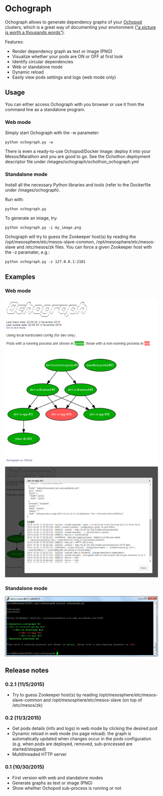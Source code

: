 # Ochograph
Ochograph allows to generate dependency graphs of your <a href="https://github.com/autodesk-cloud/ochopod" target="_blank">Ochopod</a> clusters, which is a great way of documenting your environment (<a href="https://en.wikipedia.org/wiki/A_picture_is_worth_a_thousand_words" target="_blank">"a picture is worth a thousands words"</a>).

Features:
- Render dependency graph as text or image (PNG)
- Visualize whether your pods are ON or OFF at first look
- Identify circular dependencies
- Web or standalone mode
- Dynamic reload
- Easily view pods settings and logs (web mode only)

## Usage
You can either access Ochograph with you browser or use it from the command line as a standalone program.

### Web mode
Simply start Ochograph with the -w parameter:
```
python ochograph.py -w
```
There is even a ready-to-use Ochopod/Docker image: deploy it into your Mesos/Marathon and you are good to go. See the Ochothon deployment descriptor file under /images/ochograph/ochothon_ochograph.yml
  
### Standalone mode
Install all the necessary Python libraries and tools (refer to the Dockerfile under /images/ochograph).

Run with:
```
python ochograph.py
```

To generate an image, try:
```
python ochograph.py -i my_image.png
```

Ochograph will try to guess the Zookeeper host(s) by reading the /opt/mesosphere/etc/mesos-slave-common, /opt/mesosphere/etc/mesos-slave and /etc/mesos/zk files. You can force a given Zookeeper host with the -z paramater, e.g.:
```
python ochograph.py -z 127.0.0.1:2181
```

## Examples

### Web mode
![Web mode](web_mode.png)
![Web mode](web_mode_2.png)

### Standalone mode
![Standalone mode](standalone_mode.png)

## Release notes

### 0.2.1 (11/5/2015)
- Try to guess Zookeeper host(s) by reading /opt/mesosphere/etc/mesos-slave-common and /opt/mesosphere/etc/mesos-slave (on top of /etc/mesos/zk)

### 0.2 (11/3/2015)
- Get pods details (info and logs) in web mode by clicking the desired pod
- Dynamic reload in web mode (no page reload): the graph is automatically updated when changes occur in the pods configuration (e.g. when pods are deployed, removed, sub-processed are started/stopped)
- Multithreaded HTTP server 

### 0.1 (10/30/2015)
- First version with web and standalone modes
- Generate graphs as text or image (PNG)
- Show whether Ochopod sub-process is running or not